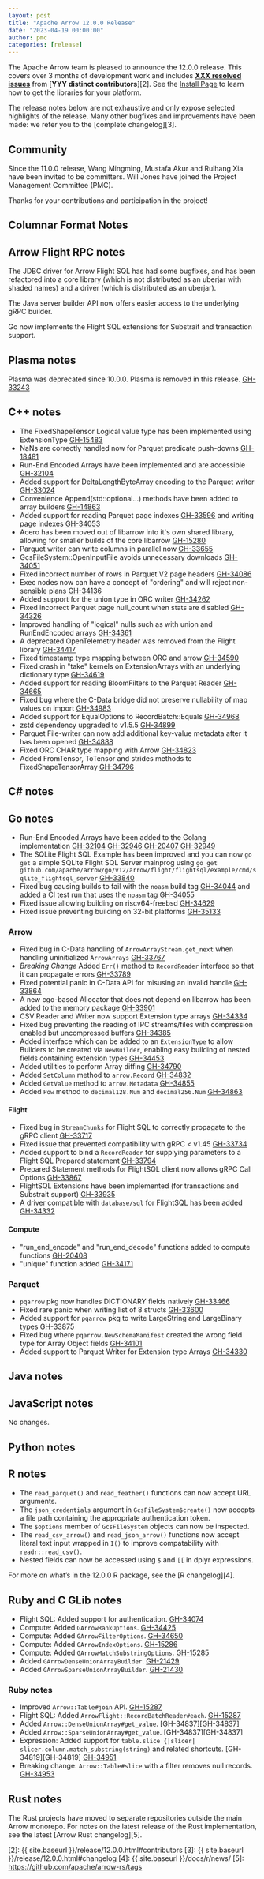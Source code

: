 ```yaml
---
layout: post
title: "Apache Arrow 12.0.0 Release"
date: "2023-04-19 00:00:00"
author: pmc
categories: [release]
---
```

<!--
{% comment %}
Licensed to the Apache Software Foundation (ASF) under one or more
contributor license agreements.  See the NOTICE file distributed with
this work for additional information regarding copyright ownership.
The ASF licenses this file to you under the Apache License, Version 2.0
(the "License"); you may not use this file except in compliance with
the License.  You may obtain a copy of the License at

http://www.apache.org/licenses/LICENSE-2.0

Unless required by applicable law or agreed to in writing, software
distributed under the License is distributed on an "AS IS" BASIS,
WITHOUT WARRANTIES OR CONDITIONS OF ANY KIND, either express or implied.
See the License for the specific language governing permissions and
limitations under the License.
{% endcomment %}
-->


The Apache Arrow team is pleased to announce the 12.0.0 release. This covers
over 3 months of development work and includes [**XXX resolved issues**][1]
from [**YYY distinct contributors**][2]. See the [Install Page](https://arrow.apache.org/install/)
to learn how to get the libraries for your platform.

The release notes below are not exhaustive and only expose selected highlights
of the release. Many other bugfixes and improvements have been made: we refer
you to the [complete changelog][3].

## Community

Since the 11.0.0 release, Wang Mingming, Mustafa Akur and Ruihang Xia
have been invited to be committers.
Will Jones have joined the Project Management Committee (PMC).

Thanks for your contributions and participation in the project!

## Columnar Format Notes

## Arrow Flight RPC notes

The JDBC driver for Arrow Flight SQL has had some bugfixes, and has been refactored into a core library (which is not distributed as an uberjar with shaded names) and a driver (which is distributed as an uberjar).

The Java server builder API now offers easier access to the underlying gRPC builder.

Go now implements the Flight SQL extensions for Substrait and transaction support.

## Plasma notes

Plasma was deprecated since 10.0.0. Plasma is removed in this
release. [GH-33243][GH-33243]

## C++ notes
* The FixedShapeTensor Logical value type has been implemented using ExtensionType [GH-15483](https://github.com/apache/arrow/issues/15483)
* NaNs are correctly handled now for Parquet predicate push-downs [GH-18481](https://github.com/apache/arrow/issues/18481)
* Run-End Encoded Arrays have been implemented and are accessible [GH-32104](https://github.com/apache/arrow/issues/32104)
* Added support for DeltaLengthByteArray encoding to the Parquet writer [GH-33024](https://github.com/apache/arrow/issues/33024)
* Convenience Append(std::optional<T>...) methods have been added to array builders [GH-14863](https://github.com/apache/arrow/issues/14863)
* Added support for reading Parquet page indexes [GH-33596](https://github.com/apache/arrow/issues/33596) and writing page indexes [GH-34053](https://github.com/apache/arrow/issues/34053)
* Acero has been moved out of libarrow into it's own shared library, allowing for smaller builds of the core libarrow [GH-15280](https://github.com/apache/arrow/issues/15280)
* Parquet writer can write columns in parallel now [GH-33655](https://github.com/apache/arrow/issues/33655)
* GcsFileSystem::OpenInputFile avoids unnecessary downloads [GH-34051](https://github.com/apache/arrow/issues/34051)
* Fixed incorrect number of rows in Parquet V2 page headers [GH-34086](https://github.com/apache/arrow/issues/34086)
* Exec nodes now can have a concept of "ordering" and will reject non-sensible plans [GH-34136](https://github.com/apache/arrow/issues/34136)
* Added support for the union type in ORC writer [GH-34262](https://github.com/apache/arrow/issues/34262)
* Fixed incorrect Parquet page null_count when stats are disabled [GH-34326](https://github.com/apache/arrow/issues/34326)
* Improved handling of "logical" nulls such as with union and RunEndEncoded arrays [GH-34361](https://github.com/apache/arrow/issues/34361)
* A deprecated OpenTelemetry header was removed from the Flight library [GH-34417](https://github.com/apache/arrow/issues/34417)
* Fixed timestamp type mapping between ORC and arrow [GH-34590](https://github.com/apache/arrow/issues/34590)
* Fixed crash in "take" kernels on ExtensionArrays with an underlying dictionary type [GH-34619](https://github.com/apache/arrow/issues/34619)
* Added support for reading BloomFilters to the Parquet Reader [GH-34665](https://github.com/apache/arrow/issues/34665)
* Fixed bug where the C-Data bridge did not preserve nullability of map values on import [GH-34983](https://github.com/apache/arrow/issues/34983)
* Added support for EqualOptions to RecordBatch::Equals [GH-34968](https://github.com/apache/arrow/issues/34968)
* zstd dependency upgraded to v1.5.5 [GH-34899](https://github.com/apache/arrow/issues/34899)
* Parquet File-writer can now add additional key-value metadata after it has been opened [GH-34888](https://github.com/apache/arrow/issues/34888)
* Fixed ORC CHAR type mapping with Arrow [GH-34823](https://github.com/apache/arrow/issues/34823)
* Added FromTensor, ToTensor and strides methods to FixedShapeTensorArray [GH-34796](https://github.com/apache/arrow/issues/34796)

## C# notes

## Go notes

* Run-End Encoded Arrays have been added to the Golang implementation [GH-32104](https://github.com/apache/arrow/issues/32104) [GH-32946](https://github.com/apache/arrow/issues/32946) [GH-20407](https://github.com/apache/arrow/issues/20407) [GH-32949](https://github.com/apache/arrow/issues/32949)
* The SQLite Flight SQL Example has been improved and you can now `go get` a simple SQLite Flight SQL Server mainprog using `go get github.com/apache/arrow/go/v12/arrow/flight/flightsql/example/cmd/sqlite_flightsql_server` [GH-33840](https://github.com/apache/arrow/issues/33840)
* Fixed bug causing builds to fail with the `noasm` build tag [GH-34044](https://github.com/apache/arrow/issues/34044) and added a CI test run that uses the `noasm` tag [GH-34055](https://github.com/apache/arrow/issues/34055)
* Fixed issue allowing building on riscv64-freebsd [GH-34629](https://github.com/apache/arrow/issues/34629)
* Fixed issue preventing building on 32-bit platforms [GH-35133](https://github.com/apache/arrow/issues/35133)

### Arrow

* Fixed bug in C-Data handling of `ArrowArrayStream.get_next` when handling uninitialized `ArrowArrays` [GH-33767](https://github.com/apache/arrow/issues/33767)
* _Breaking Change_ Added `Err()` method to `RecordReader` interface so that it can propagate errors [GH-33789](https://github.com/apache/arrow/issues/33789)
* Fixed potential panic in C-Data API for misusing an invalid handle [GH-33864](https://github.com/apache/arrow/issues/33864)
* A new cgo-based Allocator that does not depend on libarrow has been added to the memory package [GH-33901](https://github.com/apache/arrow/issues/33901)
* CSV Reader and Writer now support Extension type arrays [GH-34334](https://github.com/apache/arrow/issues/34334)
* Fixed bug preventing the reading of IPC streams/files with compression enabled but uncompressed buffers [GH-34385](https://github.com/apache/arrow/issues/34385)
* Added interface which can be added to an `ExtensionType` to allow Builders to be created via `NewBuilder`, enabling easy building of nested fields containing extension types [GH-34453](https://github.com/apache/arrow/issues/34453)
* Added utilities to perform Array diffing [GH-34790](https://github.com/apache/arrow/issues/34790)
* Added `SetColumn` method to `arrow.Record` [GH-34832](https://github.com/apache/arrow/issues/34832)
* Added `GetValue` method to `arrow.Metadata` [GH-34855](https://github.com/apache/arrow/issues/34855)
* Added `Pow` method to `decimal128.Num` and `decimal256.Num` [GH-34863](https://github.com/apache/arrow/issues/34863)

#### Flight
* Fixed bug in `StreamChunks` for Flight SQL to correctly propagate to the gRPC client [GH-33717](https://github.com/apache/arrow/issues/33717)
* Fixed issue that prevented compatibility with gRPC < v1.45 [GH-33734](https://github.com/apache/arrow/issues/33734)
* Added support to bind a `RecordReader` for supplying parameters to a Flight SQL Prepared statement [GH-33794](https://github.com/apache/arrow/issues/33794)
* Prepared Statement methods for FlightSQL client now allows gRPC Call Options [GH-33867](https://github.com/apache/arrow/issues/33867)
* FlightSQL Extensions have been implemented (for transactions and Substrait support) [GH-33935](https://github.com/apache/arrow/issues/33935)
* A driver compatible with `database/sql` for FlightSQL has been added [GH-34332](https://github.com/apache/arrow/issues/34332)

#### Compute

* "run_end_encode" and "run_end_decode" functions added to compute functions [GH-20408](https://github.com/apache/arrow/issues/20408)
* "unique" function added [GH-34171](https://github.com/apache/arrow/issues/34171)

### Parquet
* `pqarrow` pkg now handles DICTIONARY fields natively [GH-33466](https://github.com/apache/arrow/issues/33466)
* Fixed rare panic when writing list of 8 structs [GH-33600](https://github.com/apache/arrow/issues/33600)
* Added support for `pqarrow` pkg to write LargeString and LargeBinary types [GH-33875](https://github.com/apache/arrow/issues/33875)
* Fixed bug where `pqarrow.NewSchemaManifest` created the wrong field type for Array Object fields [GH-34101](https://github.com/apache/arrow/issues/34101)
* Added support to Parquet Writer for Extension type Arrays [GH-34330](https://github.com/apache/arrow/issues/34330)

## Java notes

## JavaScript notes

No changes.

## Python notes


## R notes
* The `read_parquet()` and `read_feather()` functions can now accept URL
  arguments.
* The `json_credentials` argument in `GcsFileSystem$create()` now accepts
  a file path containing the appropriate authentication token.
* The `$options` member of `GcsFileSystem` objects can now be inspected.
* The `read_csv_arrow()` and `read_json_arrow()` functions now accept literal text input wrapped in
  `I()` to improve compatability with `readr::read_csv()`.
* Nested fields can now be accessed using `$` and `[[` in dplyr expressions.

For more on what’s in the 12.0.0 R package, see the [R changelog][4].

## Ruby and C GLib notes

* Flight SQL: Added support for authentication. [GH-34074][GH-34074]
* Compute: Added `GArrowRankOptions`. [GH-34425][GH-34425]
* Compute: Added `GArrowFilterOptions`. [GH-34650][GH-34650]
* Compute: Added `GArrowIndexOptions`. [GH-15286][GH-15286]
* Compute: Added `GArrowMatchSubstringOptions`. [GH-15285][GH-15285]
* Added `GArrowDenseUnionArrayBuilder`. [GH-21429][GH-21429]
* Added `GArrowSparseUnionArrayBuilder`. [GH-21430][GH-21430]

### Ruby notes

* Improved `Arrow::Table#join` API. [GH-15287][GH-15287]
* Flight SQL: Added `ArrowFlight::RecordBatchReader#each`. [GH-15287][GH-15287]
* Added `Arrow::DenseUnionArray#get_value`. [GH-34837][GH-34837]
* Added `Arrow::SparseUnionArray#get_value`. [GH-34837][GH-34837]
* Expression: Added support for
  `table.slice {|slicer| slicer.column.match_substring(string)` and
  related shortcuts. [GH-34819][GH-34819] [GH-34951][GH-34951]
* Breaking change: `Arrow::Table#slice` with a filter removes null
  records. [GH-34953][GH-34953]

## Rust notes

The Rust projects have moved to separate repositories outside the
main Arrow monorepo. For notes on the latest release of the Rust
implementation, see the latest [Arrow Rust changelog][5].

[1]: https://github.com/apache/arrow/milestone/51?closed=1
[2]: {{ site.baseurl }}/release/12.0.0.html#contributors
[3]: {{ site.baseurl }}/release/12.0.0.html#changelog
[4]: {{ site.baseurl }}/docs/r/news/
[5]: https://github.com/apache/arrow-rs/tags

[GH-15285]: https://github.com/apache/arrow/issues/15285
[GH-15286]: https://github.com/apache/arrow/issues/15286
[GH-15287]: https://github.com/apache/arrow/issues/15287
[GH-21429]: https://github.com/apache/arrow/issues/21429
[GH-21430]: https://github.com/apache/arrow/issues/21430
[GH-33243]: https://github.com/apache/arrow/issues/33243
[GH-33819]: https://github.com/apache/arrow/issues/34819
[GH-33837]: https://github.com/apache/arrow/issues/34837
[GH-34074]: https://github.com/apache/arrow/issues/34074
[GH-34425]: https://github.com/apache/arrow/issues/34425
[GH-34650]: https://github.com/apache/arrow/issues/34650
[GH-34951]: https://github.com/apache/arrow/issues/34951
[GH-34953]: https://github.com/apache/arrow/issues/34953
